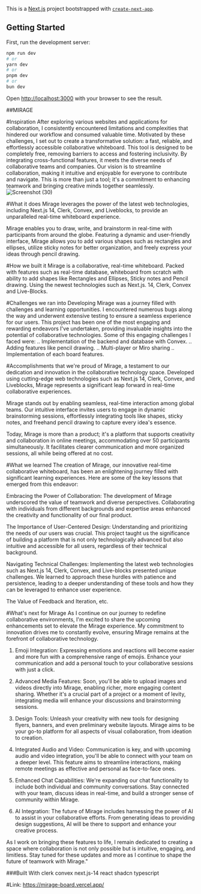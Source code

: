 This is a [Next.js](https://nextjs.org/) project bootstrapped with [`create-next-app`](https://github.com/vercel/next.js/tree/canary/packages/create-next-app).

## Getting Started

First, run the development server:

```bash
npm run dev
# or
yarn dev
# or
pnpm dev
# or
bun dev
```

Open [http://localhost:3000](http://localhost:3000) with your browser to see the result.

##MIRAGE

#Inspiration
After exploring various websites and applications for collaboration, I consistently encountered limitations and complexities that hindered our workflow and consumed valuable time. Motivated by these challenges, I set out to create a transformative solution: a fast, reliable, and effortlessly accessible collaborative whiteboard. This tool is designed to be completely free, removing barriers to access and fostering inclusivity. By integrating cross-functional features, it meets the diverse needs of collaborative teams and companies. Our vision is to streamline collaboration, making it intuitive and enjoyable for everyone to contribute and navigate. This is more than just a tool; it's a commitment to enhancing teamwork and bringing creative minds together seamlessly.
![Screenshot (30)](https://github.com/UnclePhil1/mirage/assets/95418182/f55f1ca0-15f4-4ecb-8c91-067c379f89c2)

#What it does
Mirage leverages the power of the latest web technologies, including Next.js 14, Clerk, Convex, and Liveblocks, to provide an unparalleled real-time whiteboard experience.


Mirage enables you to draw, write, and brainstorm in real-time with participants from around the globe. Featuring a dynamic and user-friendly interface, Mirage allows you to add various shapes such as rectangles and ellipses, utilize sticky notes for better organization, and freely express your ideas through pencil drawing.

#How we built it
Mirage is a collaborative, real-time whiteboard. Packed with features such as real-time database, whiteboard from scratch with ability to add shapes like Rectangles and Ellipses, Sticky notes and Pencil drawing. Using the newest technologies such as Next.js. 14, Clerk, Convex and Live-Blocks.

#Challenges we ran into
Developing Mirage was a journey filled with challenges and learning opportunities. I encountered numerous bugs along the way and underwent extensive testing to ensure a seamless experience for our users. This project has been one of the most engaging and rewarding endeavors I've undertaken, providing invaluable insights into the potential of collaborative technologies. Some of this engaging challenges I faced were: .. Implementation of the backend and database with Convex. .. Adding features like pencil drawing. .. Multi-player or Miro sharing .. Implementation of each board features.

#Accomplishments that we're proud of
Mirage, a testament to our dedication and innovation in the collaborative technology space. Developed using cutting-edge web technologies such as Next.js 14, Clerk, Convex, and Liveblocks, Mirage represents a significant leap forward in real-time collaborative experiences.

Mirage stands out by enabling seamless, real-time interaction among global teams. Our intuitive interface invites users to engage in dynamic brainstorming sessions, effortlessly integrating tools like shapes, sticky notes, and freehand pencil drawing to capture every idea's essence.

Today, Mirage is more than a product; it's a platform that supports creativity and collaboration in online meetings, accommodating over 50 participants simultaneously. It facilitates clearer communication and more organized sessions, all while being offered at no cost.

#What we learned
The creation of Mirage, our innovative real-time collaborative whiteboard, has been an enlightening journey filled with significant learning experiences. Here are some of the key lessons that emerged from this endeavor:

Embracing the Power of Collaboration: The development of Mirage underscored the value of teamwork and diverse perspectives. Collaborating with individuals from different backgrounds and expertise areas enhanced the creativity and functionality of our final product.

The Importance of User-Centered Design: Understanding and prioritizing the needs of our users was crucial. This project taught us the significance of building a platform that is not only technologically advanced but also intuitive and accessible for all users, regardless of their technical background.

Navigating Technical Challenges: Implementing the latest web technologies such as Next.js 14, Clerk, Convex, and Live-blocks presented unique challenges. We learned to approach these hurdles with patience and persistence, leading to a deeper understanding of these tools and how they can be leveraged to enhance user experience.

The Value of Feedback and Iteration, etc.

#What's next for Mirage
As I continue on our journey to redefine collaborative environments, I'm excited to share the upcoming enhancements set to elevate the Mirage experience. My commitment to innovation drives me to constantly evolve, ensuring Mirage remains at the forefront of collaborative technology.

1. Emoji Integration: Expressing emotions and reactions will become easier and more fun with a comprehensive range of emojis. Enhance your communication and add a personal touch to your collaborative sessions with just a click.

2. Advanced Media Features: Soon, you'll be able to upload images and videos directly into Mirage, enabling richer, more engaging content sharing. Whether it's a crucial part of a project or a moment of levity, integrating media will enhance your discussions and brainstorming sessions.

3. Design Tools: Unleash your creativity with new tools for designing flyers, banners, and even preliminary website layouts. Mirage aims to be your go-to platform for all aspects of visual collaboration, from ideation to creation.

4. Integrated Audio and Video: Communication is key, and with upcoming audio and video integration, you'll be able to connect with your team on a deeper level. This feature aims to streamline interactions, making remote meetings as effective and personal as face-to-face ones.

5. Enhanced Chat Capabilities: We're expanding our chat functionality to include both individual and community conversations. Stay connected with your team, discuss ideas in real-time, and build a stronger sense of community within Mirage.

6. AI Integration: The future of Mirage includes harnessing the power of AI to assist in your collaborative efforts. From generating ideas to providing design suggestions, AI will be there to support and enhance your creative process.

As I work on bringing these features to life, I remain dedicated to creating a space where collaboration is not only possible but is intuitive, engaging, and limitless. Stay tuned for these updates and more as I continue to shape the future of teamwork with Mirage."

###Built With
clerk
convex
next.js-14
react
shadcn
typescript

#Link:
https://mirage-board.vercel.app/
